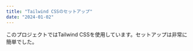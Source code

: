```yaml
---
title: "Tailwind CSSのセットアップ"
date: "2024-01-02"
---
```


このプロジェクトではTailwind CSSを使用しています。セットアップは非常に簡単でした。
